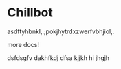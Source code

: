 # Chillbot
asdftyhbnkl,.;pokjhytrdxzwerfvbhjiol,.



more docs!





dsfdsgfv
dakhfkdj
dfsa
kjjkh
hi
jhgjh
